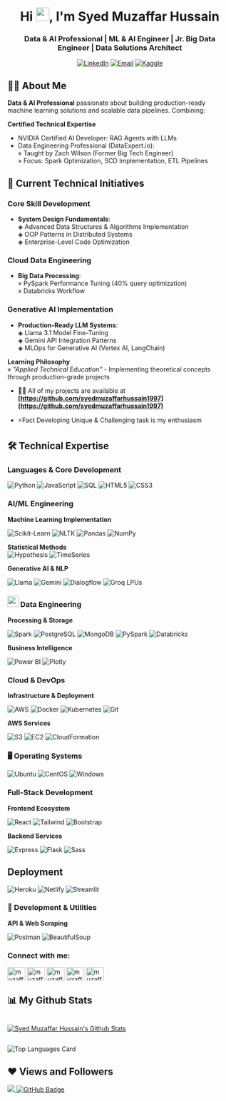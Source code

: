 <h1 align="center">Hi <img src="https://raw.githubusercontent.com/MartinHeinz/MartinHeinz/master/wave.gif" width="30px">, I'm Syed Muzaffar Hussain</h1>

<h3 align="center">Data & AI Professional | ML & AI Engineer | Jr. Big Data Engineer | Data Solutions Architect</h3>

<div align="center">  
<!--  
[![LinkedIn](https://img.shields.io/badge/LinkedIn-Connect%20Professionally-0A66C2?logo=linkedin)]([[LINKEDIN_URL]()])
[![Email](https://img.shields.io/badge/Email-Discuss%20Opportunities-D14836?logo=gmail)](mailto:[YOUR_EMAIL])
[![Kaggle](https://img.shields.io/badge/Kaggle-View%20Competitions-20BEFF?logo=kaggle)]([KAGGLE_URL])-->


[![LinkedIn](https://img.shields.io/badge/LinkedIn-Connect%20-0A66C2?logo=linkedin)](https://pk.linkedin.com/in/muzaffarhussain1)
[![Email](https://img.shields.io/badge/Email-Discuss%20-D14836?logo=gmail)](mailto:muzaffar.ai.engineer@gmail.com)
[![Kaggle](https://img.shields.io/badge/Kaggle-View%20-20BEFF)](https://kaggle.com/)
</div>

## 🙋‍♂️ About Me
**Data & AI Professional** passionate about building production-ready machine learning solutions and scalable data pipelines. Combining:

**Certified Technical Expertise**  
- NVIDIA Certified AI Developer: RAG Agents with LLMs 
- Data Engineering Professional (DataExpert.io):  
  » Taught by Zach Wilson (Former Big Tech Engineer)  
  » Focus: Spark Optimization, SCD Implementation, ETL Pipelines  

## 🔭 Current Technical Initiatives

### Core Skill Development  
- **System Design Fundamentals**:  
  ◈ Advanced Data Structures & Algorithms Implementation  
  ◈ OOP Patterns in Distributed Systems  
  ◈ Enterprise-Level Code Optimization  

### Cloud Data Engineering  
- **Big Data Processing**:  
  » PySpark Performance Tuning (40% query optimization)  
  » Databricks Workflow

### Generative AI Implementation  
- **Production-Ready LLM Systems**:  
  ◈ Llama 3.1 Model Fine-Tuning  
  ◈ Gemini API Integration Patterns  
  ◈ MLOps for Generative AI (Vertex AI, LangChain) 

**Learning Philosophy**  
» *"Applied Technical Education"* - Implementing theoretical concepts through production-grade projects 

- 👨‍💻 All of my projects are available at **[https://github.com/syedmuzaffarhussain1997](https://github.com/syedmuzaffarhussain1997)**

- ⚡Fact Developing Unique & Challenging task is my enthusiasm

## 🛠️ Technical Expertise

### Languages & Core Development

<p align="left">
  <img src="https://img.shields.io/badge/Python-3776AB?logo=python&logoColor=white" alt="Python">
  <img src="https://img.shields.io/badge/JavaScript-F7DF1E?logo=javascript&logoColor=black" alt="JavaScript">
  <img src="https://img.shields.io/badge/SQL-003B57?logo=postgresql&logoColor=white" alt="SQL">
  <img src="https://img.shields.io/badge/HTML5-E34F26?logo=html5&logoColor=white" alt="HTML5">
  <img src="https://img.shields.io/badge/CSS3-1572B6?logo=css3&logoColor=white" alt="CSS3">
</p>

### AI/ML Engineering

**Machine Learning Implementation**
<p align="left">
  <img src="https://img.shields.io/badge/ScikitLearn-F7931E?logo=scikitlearn&logoColor=white" alt="Scikit-Learn">
  <img src="https://img.shields.io/badge/NLTK-259d24?logo=python&logoColor=white" alt="NLTK">
  <img src="https://img.shields.io/badge/Pandas-150458?logo=pandas&logoColor=white" alt="Pandas">
  <img src="https://img.shields.io/badge/NumPy-013243?logo=numpy&logoColor=white" alt="NumPy">
</p>

**Statistical Methods**  
![Hypothesis](https://img.shields.io/badge/-Hypothesis_Testing-009688?logo=mathworks) 
![TimeSeries](https://img.shields.io/badge/-Time_Series-4CAF50?logo=trello)


**Generative AI & NLP**
<p align="left">
  <img src="https://img.shields.io/badge/Llama-FFD700?logo=meta&logoColor=black" alt="Llama">
  <img src="https://img.shields.io/badge/Gemini-4285F4?logo=googlegemini&logoColor=white" alt="Gemini">
  <img src="https://img.shields.io/badge/Dialogflow-FF6D70?logo=dialogflow&logoColor=white" alt="Dialogflow">
  <img src="https://img.shields.io/badge/-Groq_LPUs-00A98F?logo=groq" alt="Groq LPUs">
</p>

### <img src="https://img.icons8.com/3d-fluency/94/data-configuration.png" width="25"/> Data Engineering

**Processing & Storage**
<p align="left">
  <img src="https://img.shields.io/badge/Spark-E25A1C?logo=apachespark&logoColor=white" alt="Spark">
  <img src="https://img.shields.io/badge/PostgreSQL-4169E1?logo=postgresql&logoColor=white" alt="PostgreSQL">
  <img src="https://img.shields.io/badge/MongoDB-47A248?logo=mongodb&logoColor=white" alt="MongoDB">
  <img src="https://img.shields.io/badge/PySpark-FF0080?logo=apachespark&logoColor=white" alt="PySpark">
  <img src="https://img.shields.io/badge/-Databricks-FF3621?logo=databricks" alt="Databricks">
</p>

**Business Intelligence**
<p align="left">
  <img src="https://img.shields.io/badge/PowerBI-F2C811?logo=powerbi&logoColor=black" alt="Power BI">
  <img src="https://img.shields.io/badge/Plotly-3F4F75?logo=plotly&logoColor=white" alt="Plotly">
</p>

### Cloud & DevOps

**Infrastructure & Deployment**
<p align="left">
  <img src="https://img.shields.io/badge/AWS-232F3E?logo=amazonaws&logoColor=white" alt="AWS">
  <img src="https://img.shields.io/badge/Docker-2496ED?logo=docker&logoColor=white" alt="Docker">
  <img src="https://img.shields.io/badge/Kubernetes-326CE5?logo=kubernetes&logoColor=white" alt="Kubernetes">
  <img src="https://img.shields.io/badge/-Git-F05032?logo=git" alt="Git">
</p>

**AWS Services**
<p align="left">
  <img src="https://img.shields.io/badge/S3-569A31?logo=amazons3&logoColor=white" alt="S3">
  <img src="https://img.shields.io/badge/EC2-FF9900?logo=amazonec2&logoColor=white" alt="EC2">
  <img src="https://img.shields.io/badge/CloudFormation-232F3E?logo=awscloudformation&logoColor=white" alt="CloudFormation">
</p>


### 🖥️ Operating Systems

<p align="left">
  <img src="https://img.shields.io/badge/-Ubuntu-E95420?logo=ubuntu&logoColor=white" alt="Ubuntu">
  <img src="https://img.shields.io/badge/-CentOS-262577?logo=centos&logoColor=white" alt="CentOS">
  <img src="https://img.shields.io/badge/-Windows-0078D6?logo=windows&logoColor=white" alt="Windows">
</p>

### Full-Stack Development

**Frontend Ecosystem**
<p align="left">
  <img src="https://img.shields.io/badge/React-61DAFB?logo=react&logoColor=black" alt="React">
  <img src="https://img.shields.io/badge/Tailwind-06B6D4?logo=tailwindcss&logoColor=white" alt="Tailwind">
  <img src="https://img.shields.io/badge/Bootstrap-7952B3?logo=bootstrap&logoColor=white" alt="Bootstrap">
</p>

**Backend Services**
<p align="left">
  <img src="https://img.shields.io/badge/Express-000000?logo=express&logoColor=white" alt="Express">
  <img src="https://img.shields.io/badge/Flask-000000?logo=flask&logoColor=white" alt="Flask">
  <img src="https://img.shields.io/badge/Sass-CC6699?logo=sass&logoColor=white" alt="Sass">
</p>

## Deployment 

![Heroku](https://img.shields.io/badge/-Heroku-430098?logo=heroku) 
![Netlify](https://img.shields.io/badge/-Netlify-00C7B7?logo=netlify) 
![Streamlit](https://img.shields.io/badge/-Streamlit-FF4B4B?logo=streamlit)

### 🔧 Development & Utilities 

**API & Web Scraping**

![Postman](https://img.shields.io/badge/-Postman-FF6C37?logo=postman) 
![BeautifulSoup](https://img.shields.io/badge/-BeautifulSoup-44B12B?logo=python) 


<h3 align="left">Connect with me:</h3>
<p align="left">
<a href="https://twitter.com/#" target="blank"><img align="center" src="https://raw.githubusercontent.com/rahuldkjain/github-profile-readme-generator/master/src/images/icons/Social/twitter.svg" alt="muzaffarhussain" height="30" width="40" /></a>
<a href="https://linkedin.com" target="blank"><img align="center" src="https://raw.githubusercontent.com/rahuldkjain/github-profile-readme-generator/master/src/images/icons/Social/linked-in-alt.svg" alt="muzaffarhussain" height="30" width="40" /></a>
<a href="https://stackoverflow" target="blank"><img align="center" src="https://raw.githubusercontent.com/rahuldkjain/github-profile-readme-generator/master/src/images/icons/Social/stack-overflow.svg" alt="muzaffarhussain" height="30" width="40" /></a>
<a href="https://kaggle.com" target="blank"><img align="center" src="https://raw.githubusercontent.com/rahuldkjain/github-profile-readme-generator/master/src/images/icons/Social/kaggle.svg" alt="muzaffarhussain" height="30" width="40" /></a>
<a href="https://fb.com" target="blank"><img align="center" src="https://raw.githubusercontent.com/rahuldkjain/github-profile-readme-generator/master/src/images/icons/Social/facebook.svg" alt="muzaffarhussain" height="30" width="40" /></a>
</p>


## 📊 My Github Stats

  <br/>
    <a href="https://github.com/syedmuzaffarhussain1997/github-readme-stats"><img alt="Syed Muzaffar Hussain's Github Stats" src="https://github-readme-stats.vercel.app/api?username=syedmuzaffarhussain1997&show_icons=true&count_private=true&theme=react&hide_border=true&bg_color=0D1117" /></a>
 
##
  ![Top Languages Card](https://github-readme-stats.vercel.app/api/top-langs/?username=syedmuzaffarhussain1997&layout=compact&theme=react&hide_border=true&bg_color=0D1117&show_icons=true)
  <br/>

  ## ❤ Views and Followers

<a href="https://github.com/Meghna-DAS/github-profile-views-counter">
    <img src="https://komarev.com/ghpvc/?username=syedmuzaffarhussain1997">
</a>
<a href="https://github.com/syedmuzaffarhussain1997?tab=followers"><img src="https://img.shields.io/github/followers/syedmuzaffarhussain1997?label=Followers&style=social" alt="GitHub Badge"></a>
